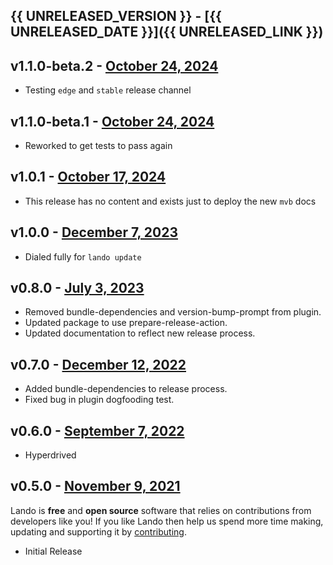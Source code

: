 ## {{ UNRELEASED_VERSION }} - [{{ UNRELEASED_DATE }}]({{ UNRELEASED_LINK }})

## v1.1.0-beta.2 - [October 24, 2024](https://github.com/lando/apache/releases/tag/v1.1.0-beta.2)

* Testing `edge` and `stable` release channel

## v1.1.0-beta.1 - [October 24, 2024](https://github.com/lando/apache/releases/tag/v1.1.0-beta.1)

* Reworked to get tests to pass again

## v1.0.1 - [October 17, 2024](https://github.com/lando/apache/releases/tag/v1.0.1)

* This release has no content and exists just to deploy the new `mvb` docs

## v1.0.0 - [December 7, 2023](https://github.com/lando/apache/releases/tag/v1.0.0)

* Dialed fully for `lando update`

## v0.8.0 - [July 3, 2023](https://github.com/lando/apache/releases/tag/v0.8.0)

* Removed bundle-dependencies and version-bump-prompt from plugin.
* Updated package to use prepare-release-action.
* Updated documentation to reflect new release process.

## v0.7.0 - [December 12, 2022](https://github.com/lando/apache/releases/tag/v0.7.0)

* Added bundle-dependencies to release process.
* Fixed bug in plugin dogfooding test.

## v0.6.0 - [September 7, 2022](https://github.com/lando/apache/releases/tag/v0.6.0)

* Hyperdrived

## v0.5.0 - [November 9, 2021](https://github.com/lando/apache/releases/tag/v0.5.0)

Lando is **free** and **open source** software that relies on contributions from developers like you! If you like Lando then help us spend more time making, updating and supporting it by [contributing](https://github.com/sponsors/lando).

* Initial Release
